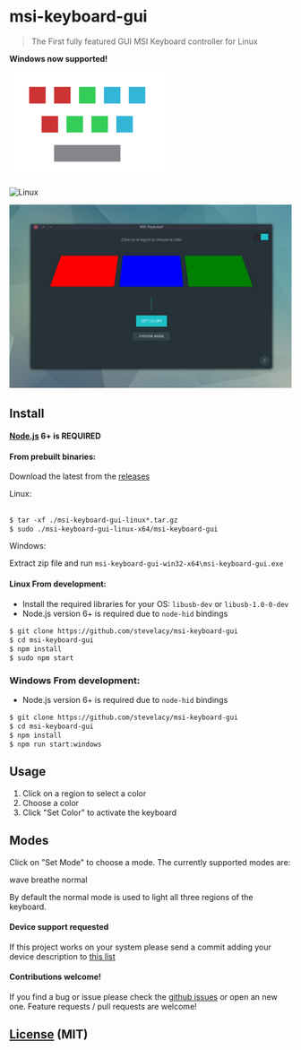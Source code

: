# msi-keyboard-gui

> The First fully featured GUI MSI Keyboard controller for Linux

**Windows now supported!**

![msi-keyboard](assets/logo.png)

![Linux](https://img.shields.io/badge/Linux-epic-brightgreen.svg)

![msi-keyboard](assets/2.png)

## Install

#### [Node.js](https://nodejs.org/) 6+ is REQUIRED

#### From prebuilt binaries:

Download the latest from the [releases](https://github.com/stevelacy/msi-keyboard-gui/releases)

Linux:
```

$ tar -xf ./msi-keyboard-gui-linux*.tar.gz
$ sudo ./msi-keyboard-gui-linux-x64/msi-keyboard-gui

```

Windows:

Extract zip file and run `msi-keyboard-gui-win32-x64\msi-keyboard-gui.exe`

#### Linux From development:

- Install the required libraries for your OS: `libusb-dev` or `libusb-1.0-0-dev`
- Node.js version 6+ is required due to `node-hid` bindings

```
$ git clone https://github.com/stevelacy/msi-keyboard-gui
$ cd msi-keyboard-gui
$ npm install
$ sudo npm start

```

### Windows From development:
- Node.js version 6+ is required due to `node-hid` bindings

```
$ git clone https://github.com/stevelacy/msi-keyboard-gui
$ cd msi-keyboard-gui
$ npm install
$ npm run start:windows
```


## Usage

1. Click on a region to select a color
2. Choose a color
3. Click "Set Color" to activate the keyboard


## Modes

Click on "Set Mode" to choose a mode. The currently supported modes are:

  wave
  breathe
  normal

By default the normal mode is used to light all three regions of the keyboard.

#### Device support requested

If this project works on your system please send a commit adding your device description to [this list](SUPPORTED.md)

#### Contributions welcome!
If you find a bug or issue please check the [github issues](https://github.com/stevelacy/msi-keyboard-gui/issues) or open an new one.
Feature requests / pull requests are welcome!

## [License](LICENSE) (MIT)
